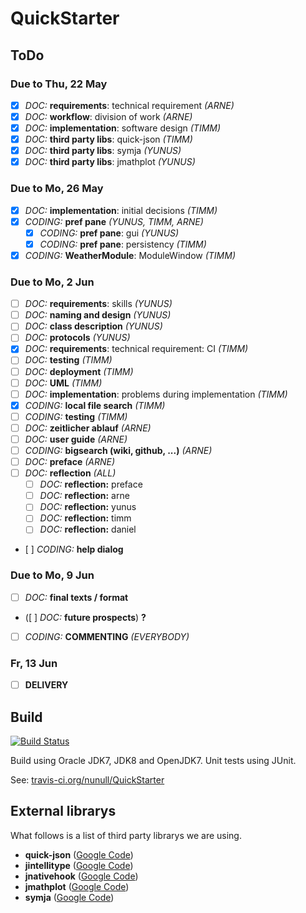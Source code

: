 QuickStarter
============

ToDo
----

### Due to Thu, 22 May

* [x] *DOC:* **requirements**: technical requirement *(ARNE)*
* [x] *DOC:* **workflow**: division of work *(ARNE)*
* [x] *DOC:* **implementation**: software design *(TIMM)*
* [x] *DOC:* **third party libs**: quick-json *(TIMM)*
* [x] *DOC:* **third party libs**: symja *(YUNUS)*
* [x] *DOC:* **third party libs**: jmathplot *(YUNUS)*

### Due to Mo, 26 May

* [x] *DOC:* **implementation**: initial decisions *(TIMM)*
* [x] *CODING:* **pref pane** *(YUNUS, TIMM, ARNE)*
  * [x] *CODING:* **pref pane**: gui *(YUNUS)*
  * [x] *CODING:* **pref pane**: persistency *(TIMM)*
* [x] *CODING:* **WeatherModule**: ModuleWindow *(TIMM)*

### Due to Mo, 2 Jun

* [ ] *DOC:* **requirements**: skills *(YUNUS)*
* [ ] *DOC:* **naming and design** *(YUNUS)*
* [ ] *DOC:* **class description** *(YUNUS)*
* [ ] *DOC:* **protocols** *(YUNUS)*
* [x] *DOC:* **requirements**: technical requirement: CI *(TIMM)*
* [ ] *DOC:* **testing** *(TIMM)*
* [ ] *DOC:* **deployment** *(TIMM)*
* [ ] *DOC:* **UML** *(TIMM)*
* [ ] *DOC:* **implementation**: problems during implementation *(TIMM)*
* [x] *CODING:* **local file search** *(TIMM)*
* [ ] *CODING:* **testing** *(TIMM)*
* [ ] *DOC:* **zeitlicher ablauf** *(ARNE)*
* [ ] *DOC:* **user guide** *(ARNE)*
* [ ] *CODING:* **bigsearch (wiki, github, ...)** *(ARNE)*
* [ ] *DOC:* **preface** *(ARNE)*
* [ ] *DOC:* **reflection** *(ALL)*
  * [ ] *DOC:* **reflection:** preface
  * [ ] *DOC:* **reflection:** arne
  * [ ] *DOC:* **reflection:** yunus
  * [ ] *DOC:* **reflection:** timm
  * [ ] *DOC:* **reflection:** daniel
* [ ] *CODING:* **help dialog**

### Due to Mo, 9 Jun

* [ ] *DOC:* **final texts / format**
* ([ ] *DOC:* **future prospects**) **?**
* [ ] *CODING:* **COMMENTING** *(EVERYBODY)*

### Fr, 13 Jun

* [ ] **DELIVERY**

Build
-----

[![Build Status](https://travis-ci.org/nunull/QuickStarter.svg?branch=master)](https://travis-ci.org/nunull/QuickStarter)

Build using Oracle JDK7, JDK8 and OpenJDK7. Unit tests using JUnit.

See: [travis-ci.org/nunull/QuickStarter](https://travis-ci.org/nunull/QuickStarter)

External librarys
-----------------

What follows is a list of third party librarys we are using.

* **quick-json** ([Google Code](https://code.google.com/p/quick-json/))
* **jintellitype** ([Google Code](https://code.google.com/p/jintellitype/))
* **jnativehook** ([Google Code](https://code.google.com/p/jnativehook/))
* **jmathplot** ([Google Code](https://code.google.com/p/jmathplot/))
* **symja** ([Google Code](https://code.google.com/p/symja/))
